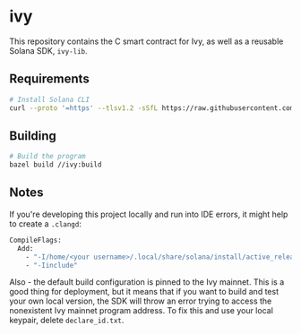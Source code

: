 # ivy

This repository contains the C smart contract for Ivy, as well as a reusable Solana SDK, `ivy-lib`.

## Requirements

```sh
# Install Solana CLI
curl --proto '=https' --tlsv1.2 -sSfL https://raw.githubusercontent.com/solana-developers/solana-install/main/install.sh | bash
```

## Building

```sh
# Build the program
bazel build //ivy:build
```

## Notes

If you're developing this project locally and run into IDE errors, it might help to create a `.clangd`:

```sh
CompileFlags:
  Add:
    - "-I/home/<your username>/.local/share/solana/install/active_release/bin/platform-tools-sdk/sbf/c/inc"
    - "-Iinclude"
```

Also - the default build configuration is pinned to the Ivy mainnet. This is a good thing for deployment,
but it means that if you want to build and test your own local version, the SDK will throw an error trying to access
the nonexistent Ivy mainnet program address. To fix this and use your local keypair, delete `declare_id.txt`.
